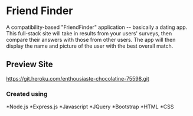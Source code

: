 # Friend Finder
A compatibility-based "FriendFinder" application -- basically a dating app. This full-stack site will take in results from your users' surveys, then compare their answers with those from other users. The app will then display the name and picture of the user with the best overall match.

## Preview Site
 https://git.heroku.com/enthousiaste-chocolatine-75598.git

 ### Created using
 *Node.js
 *Express.js
 *Javascript
 *JQuery
 *Bootstrap
 *HTML
 *CSS